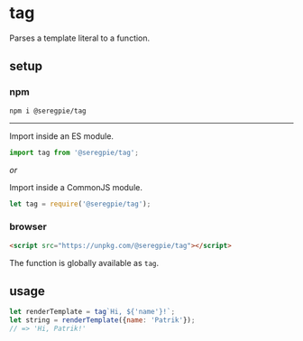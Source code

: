 # tag

Parses a template literal to a function.

## setup

### npm

```shell
npm i @seregpie/tag
```

---

Import inside an ES module.

```javascript
import tag from '@seregpie/tag';
```

*or*

Import inside a CommonJS module.

```javascript
let tag = require('@seregpie/tag');
```

### browser

```html
<script src="https://unpkg.com/@seregpie/tag"></script>
```

The function is globally available as `tag`.

## usage

```javascript
let renderTemplate = tag`Hi, ${'name'}!`;
let string = renderTemplate({name: 'Patrik'});
// => 'Hi, Patrik!'
```